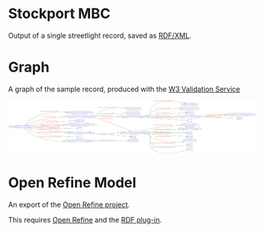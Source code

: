 Stockport MBC
==============

Output of a single streetlight record, saved as [RDF/XML][rdfxml].

[rdfxml]:https://github.com/GMDSP-Linked-Data/StreetLighting/blob/master/LocalAuthorityExamples/TamesideMBC/TamesideMBC-Streetlight.rdf

Graph
===============

A graph of the sample record, produced with the [W3 Validation Service][w3]

[w3]: http://www.w3.org/RDF/Validator/

![Graph](https://raw.githubusercontent.com/GMDSP-Linked-Data/StreetLighting/master/LocalAuthorityExamples/TamesideMBC/TamesideMBC-Graph.png)


Open Refine Model
==================

An export of the [Open Refine project][orp].

[orp]:https://github.com/GMDSP-Linked-Data/StreetLighting/raw/master/LocalAuthorityExamples/TamesideMBC/TamesideMBC-Streetlight.google-refine.tar.gz

This requires [Open Refine][or] and the [RDF plug-in][rdf].
 
[or]: http://openrefine.org/
[rdf]: http://refine.deri.ie/
